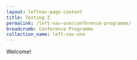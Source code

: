 ```yaml
---
layout: leftnav-page-content
title: Testing Z
permalink: /left-nav-one/conference-programme/
breadcrumb: Conference Programme
collection_name: left-nav-one
---
```


Welcome!
